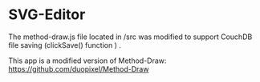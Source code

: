 # SVG-Editor

The method-draw.js file located in /src was modified to support CouchDB file saving (clickSave() function ) .

This app is a modified version of Method-Draw: https://github.com/duopixel/Method-Draw
